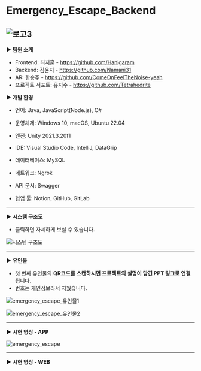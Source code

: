 # Emergency_Escape_Backend

![로고3](https://github.com/Namani31/Emergency_Escape_Backend/assets/71462755/85d000ba-4bb3-4d9d-8d2a-06f90af9af70)
----
▶ <b>팀원 소개</b>  
- Frontend: 최지훈 - https://github.com/Hanigaram <br>
- Backend: 김윤지 - https://github.com/Namani31 <br>
- AR: 한승주 - https://github.com/ComeOnFeelTheNoise-yeah
- 프로젝트 서포트: 유지수 - https://github.com/Tetrahedrite

▶ <b>개발 환경</b>

- 언어: Java, JavaScript(Node.js), C#  

- 운영체제: Windows 10, macOS, Ubuntu 22.04  

- 엔진: Unity 2021.3.20f1  

- IDE: Visual Studio Code, IntelliJ, DataGrip  

- 데이터베이스: MySQL  

- 네트워크: Ngrok  

- API 문서: Swagger  

- 협업 툴: Notion, GitHub, GitLab  

---

▶ <b>시스템 구조도</b>  
- 클릭하면 자세하게 보실 수 있습니다.

![시스템 구조도](https://github.com/Namani31/Emergency_Escape_Backend/assets/71462755/a2855cbd-27ab-4035-b50e-197b7918fd55)

---

▶ <b>유인물</b>  
- 첫 번째 유인물의 <b> QR코드를 스캔하시면 프로젝트의 설명이 담긴 PPT 링크로 연결</b>됩니다.
- 번호는 개인정보라서 지웠습니다.
  
![emergency_escape_유인물1](https://github.com/Namani31/Emergency_Escape_Backend/assets/71462755/d47f278c-8687-445c-88e8-69863b9d8613)

![emergency_escape_유인물2](https://github.com/Namani31/Emergency_Escape_Backend/assets/71462755/669fcbbc-788d-4969-a3e3-6282fdeb9c18)

---

▶ <b>시현 영상 - APP</b>

![emergency_escape](https://github.com/Namani31/Emergency_Escape_Backend/assets/71462755/c9a7539e-f8a7-4d7f-bd32-f90ac7b00261)

---
▶ <b>시현 영상 - WEB</b>
